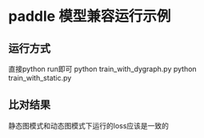 # paddle 模型兼容运行示例
## 运行方式
直接python run即可
python train_with_dygraph.py
python train_with_static.py
## 比对结果
静态图模式和动态图模式下运行的loss应该是一致的
